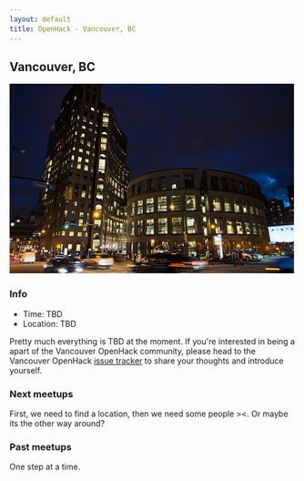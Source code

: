 ```yaml
---
layout: default
title: OpenHack - Vancouver, BC
---
```


## Vancouver, BC

![Vancouver City Center](/vancouver/city.jpg)

### Info

* Time: TBD
* Location: TBD

Pretty much everything is TBD at the moment. If you're interested in
being a apart of the Vancouver OpenHack community, please head to the
Vancouver OpenHack [issue
tracker](https://github.com/distracteddev/vancouver-open-hack/issues) to
share your thoughts and introduce yourself.

### Next meetups

First, we need to find a location, then we need some people ><. Or maybe
its the other way around? 

### Past meetups

One step at a time.
